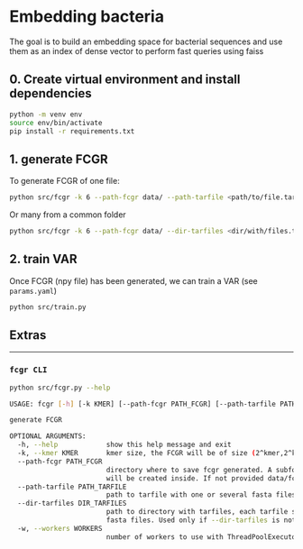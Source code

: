 # Embedding bacteria
The goal is to build an embedding space for bacterial sequences and use them as an index of dense vector to perform fast queries using faiss

## 0. Create virtual environment and install dependencies
```bash
python -m venv env 
source env/bin/activate
pip install -r requirements.txt
```

## 1. generate FCGR

To generate FCGR of one file:
```bash
python src/fcgr -k 6 --path-fcgr data/ --path-tarfile <path/to/file.tar.xz> 
```

Or many from a common folder
```bash
python src/fcgr -k 6 --path-fcgr data/ --dir-tarfiles <dir/with/files.tar.xz> -w 4 
```
## 2. train VAR
Once FCGR (npy file) has been generated, we can train a VAR (see `params.yaml`)

```bash
python src/train.py
```

## Extras
___
### `fcgr CLI`
```bash
python src/fcgr.py --help

USAGE: fcgr [-h] [-k KMER] [--path-fcgr PATH_FCGR] [--path-tarfile PATH_TARFILE] [--dir-tarfiles DIR_TARFILES] [-w WORKERS]

generate FCGR

OPTIONAL ARGUMENTS:
  -h, --help            show this help message and exit
  -k, --kmer KMER       kmer size, the FCGR will be of size (2^kmer,2^kmer). Default 6
  --path-fcgr PATH_FCGR
                        directory where to save fcgr generated. A subfolder for each specie
                        will be created inside. If not provided data/fcgr-<kmer>mer will be created
  --path-tarfile PATH_TARFILE
                        path to tarfile with one or several fasta files
  --dir-tarfiles DIR_TARFILES
                        path to directory with tarfiles, each tarfile should contain one or several
                        fasta files. Used only if --dir-tarfiles is not provided
  -w, --workers WORKERS
                        number of workers to use with ThreadPoolExecutor in case --dir-tarfile is provided.
```
